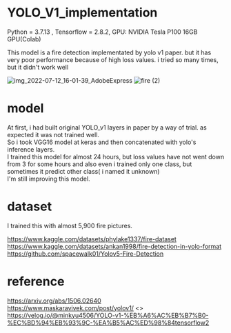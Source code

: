 # YOLO_V1_implementation

Python = 3.7.13 , Tensorflow = 2.8.2, GPU: NVIDIA Tesla P100 16GB GPU(Colab)

This model is a fire detection implementated by yolo v1 paper.
but it has very poor performance because of high loss values.
i tried so many times, but it didn't work well

![img_2022-07-12_16-01-39_AdobeExpress](https://user-images.githubusercontent.com/93965016/178448209-0aaf5eda-6f80-4f87-84af-4c5bd03e9e30.gif)
![fire (2)](https://user-images.githubusercontent.com/93965016/178639262-078d8b3f-8555-49c6-8b92-cc6a4d54e33d.gif)



# model

At first, i had built original YOLO_v1 layers in paper by a way of trial. as expected it was not trained well. <br> So i took VGG16 model at keras and then concatenated with yolo's inference layers.<br>
I trained this model for almost 24 hours, but loss values have not went down from 3 for some hours and also even i trained only one class, but sometimes it predict other class( i named it unknown) <br>
I'm still improving this model.

# dataset

I trained this with almost 5,900 fire pictures.<br>

https://www.kaggle.com/datasets/phylake1337/fire-dataset <br>
https://www.kaggle.com/datasets/ankan1998/fire-detection-in-yolo-format<br>
https://github.com/spacewalk01/Yolov5-Fire-Detection

# reference

https://arxiv.org/abs/1506.02640 <br>
https://www.maskaravivek.com/post/yolov1/ <>
https://velog.io/@minkyu4506/YOLO-v1-%EB%A6%AC%EB%B7%B0-%EC%BD%94%EB%93%9C-%EA%B5%AC%ED%98%84tensorflow2
